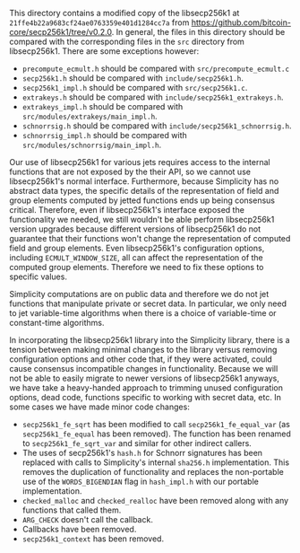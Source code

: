 This directory contains a modified copy of the libsecp256k1 at `21ffe4b22a9683cf24ae0763359e401d1284cc7a` from <https://github.com/bitcoin-core/secp256k1/tree/v0.2.0>.
In general, the files in this directory should be compared with the corresponding files in the `src` directory from libsecp256k1.
There are some exceptions however:

* `precompute_ecmult.h` should be compared with `src/precompute_ecmult.c`
* `secp256k1.h` should be compared with `include/secp256k1.h`.
* `secp256k1_impl.h` should be compared with `src/secp256k1.c`.
* `extrakeys.h` should be compared with `include/secp256k1_extrakeys.h`.
* `extrakeys_impl.h` should be compared with `src/modules/extrakeys/main_impl.h`.
* `schnorrsig.h` should be compared with `include/secp256k1_schnorrsig.h`.
* `schnorrsig_impl.h` should be compared with `src/modules/schnorrsig/main_impl.h`.

Our use of libsecp256k1 for various jets requires access to the internal functions that are not exposed by the their API, so we cannot use libsecp256k1's normal interface.
Furthermore, because Simplicity has no abstract data types, the specific details of the representation of field and group elements computed by jetted functions ends up being consensus critical.
Therefore, even if libsecp256k1's interface exposed the functionality we needed, we still wouldn't be able perform libsecp256k1 version upgrades because different versions of libsecp256k1 do not guarantee that their functions won't change the representation of computed field and group elements.
Even libsecp256k1's configuration options, including `ECMULT_WINDOW_SIZE`, all can affect the representation of the computed group elements.
Therefore we need to fix these options to specific values.

Simplicity computations are on public data and therefore we do not jet functions that manipulate private or secret data.
In particular, we only need to jet variable-time algorithms when there is a choice of variable-time or constant-time algorithms.

In incorporating the libsecp256k1 library into the Simplicity library, there is a tension between making minimal changes to the library versus removing configuration options and other code that, if they were activated, could cause consensus incompatible changes in functionality.
Because we will not be able to easily migrate to newer versions of libsecp256k1 anyways, we have take a heavy-handed approach to trimming unused configuration options, dead code, functions specific to working with secret data, etc.
In some cases we have made minor code changes:

* `secp256k1_fe_sqrt` has been modified to call `secp256k1_fe_equal_var` (as `secp256k1_fe_equal` has been removed).  The function has been renamed to `secp256k1_fe_sqrt_var` and similar for other indirect callers.
* The uses of secp256k1's `hash.h` for Schnorr signatures has been replaced with calls to Simplicity's internal `sha256.h` implementation.  This removes the duplication of functionality and replaces the non-portable use of the `WORDS_BIGENDIAN` flag in `hash_impl.h` with our portable implementation.
* `checked_malloc` and `checked_realloc` have been removed along with any functions that called them.
* `ARG_CHECK` doesn't call the callback.
* Callbacks have been removed.
* `secp256k1_context` has been removed.
